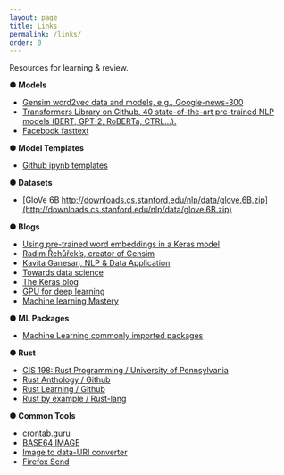 ```yaml
---
layout: page
title: Links
permalink: /links/
order: 0
---
```


Resources for learning &amp; review.

<!-- ### ○ Technology Docs -->
__● Models__
* [Gensim word2vec data and models, e.g., Google-news-300](https://github.com/RaRe-Technologies/gensim-data)
* [Transformers Library on Github, 40 state-of-the-art pre-trained NLP models (BERT, GPT-2, RoBERTa, CTRL…).](https://github.com/huggingface/transformers)
* [Facebook fasttext](https://fasttext.cc/docs/en/cheatsheet.html)

__● Model Templates__
* [Github ipynb templates](https://github.com/GaoangLiu/ipynb)

__● Datasets__
* [GloVe 6B http://downloads.cs.stanford.edu/nlp/data/glove.6B.zip](http://downloads.cs.stanford.edu/nlp/data/glove.6B.zip)

__● Blogs__
* [Using pre-trained word embeddings in a Keras model](https://blog.keras.io/using-pre-trained-word-embeddings-in-a-keras-model.html)
* [Radim Řehůřek’s, creator of Gensim](https://rare-technologies.com/author/radim/)
* [Kavita Ganesan, NLP & Data Application](https://kavita-ganesan.com/)
* [Towards data science](https://towardsdatascience.com/machine-learning/home)
* [The Keras blog](https://blog.keras.io/author/francois-chollet.html)
* [GPU for deep learning](https://timdettmers.com/2019/04/03/which-gpu-for-deep-learning/)
* [Machine learning Mastery](https://machinelearningmastery.com/)

__● ML Packages__
* [Machine Learning commonly imported packages](https://raw.githubusercontent.com/GaoangLiu/GaoangLiu.github.io/master/codes/mlpackages.py)

__● Rust__
* [CIS 198: Rust Programming / University of Pennsylvania](http://cis198-2016s.github.io/schedule/)
* [Rust Anthology / Github](https://github.com/brson/rust-anthology/blob/master/master-list.md)
* [Rust Learning / Github](https://github.com/ctjhoa/rust-learning)
* [Rust by example / Rust-lang](https://doc.rust-lang.org/rust-by-example/index.html)


__● Common Tools__
* [crontab.guru](https://crontab.guru)
* [BASE64 IMAGE](https://www.base64-image.de/)
* [Image to data-URI converter](https://websemantics.uk/tools/image-to-data-uri-converter/)
* [Firefox Send](https://send.firefox.com/)


